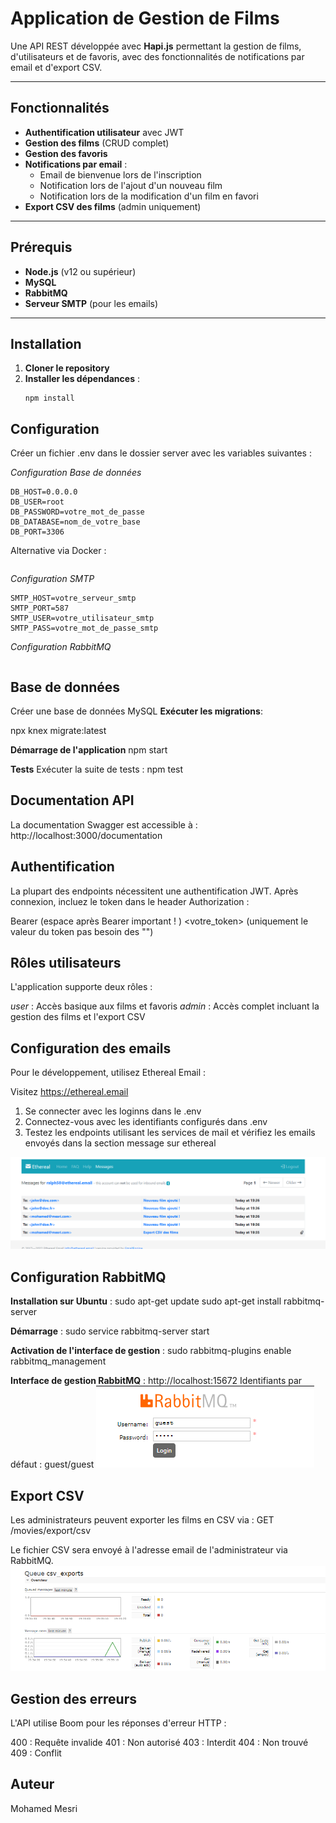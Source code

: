 # Application de Gestion de Films

Une API REST développée avec **Hapi.js** permettant la gestion de films, d'utilisateurs et de favoris, avec des fonctionnalités de notifications par email et d'export CSV.

---

## Fonctionnalités
- **Authentification utilisateur** avec JWT
- **Gestion des films** (CRUD complet)
- **Gestion des favoris**
- **Notifications par email** :
  - Email de bienvenue lors de l'inscription
  - Notification lors de l'ajout d'un nouveau film
  - Notification lors de la modification d'un film en favori
- **Export CSV des films** (admin uniquement)

---

## Prérequis
- **Node.js** (v12 ou supérieur)
- **MySQL**
- **RabbitMQ**
- **Serveur SMTP** (pour les emails)

---

## Installation
1. **Cloner le repository**
2. **Installer les dépendances** :
   ```
   npm install 
   ``` 
    
## Configuration
Créer un fichier .env dans le dossier server avec les variables suivantes :

*Configuration Base de données*
```
DB_HOST=0.0.0.0
DB_USER=root
DB_PASSWORD=votre_mot_de_passe
DB_DATABASE=nom_de_votre_base
DB_PORT=3306
```
Alternative via Docker :

```docker run -d --name hapi-mysql -e MYSQL_ROOT_PASSWORD=hapi -e MYSQL_DATABASE=user mysql:8.0 --default-authentication-plugin=mysql_native_password -p <port nom utilisé>:3306 
```

*Configuration SMTP*
```
SMTP_HOST=votre_serveur_smtp
SMTP_PORT=587
SMTP_USER=votre_utilisateur_smtp
SMTP_PASS=votre_mot_de_passe_smtp
```

*Configuration RabbitMQ*
``` RABBITMQ_URL=amqp://localhost 
```


## Base de données
Créer une base de données MySQL
**Exécuter les migrations**:

npx knex migrate:latest

**Démarrage de l'application**
npm start

**Tests**
Exécuter la suite de tests :
npm test


## Documentation API
La documentation Swagger est accessible à : http://localhost:3000/documentation


## Authentification
La plupart des endpoints nécessitent une authentification JWT. Après connexion, incluez le token dans le header Authorization :

Bearer (espace après Bearer important ! ) <votre_token> (uniquement le valeur du token pas besoin des "")

## Rôles utilisateurs
L'application supporte deux rôles :

*user* : Accès basique aux films et favoris
*admin* : Accès complet incluant la gestion des films et l'export CSV

## Configuration des emails
Pour le développement, utilisez Ethereal Email :

Visitez https://ethereal.email
1. Se connecter avec les loginns dans le .env
2. Connectez-vous avec les identifiants configurés dans .env
3. Testez les endpoints utilisant les services de mail et vérifiez les emails envoyés dans la section message sur ethereal

![alt text](image-7.png)

## Configuration RabbitMQ
**Installation sur Ubuntu** :
sudo apt-get update
sudo apt-get install rabbitmq-server

**Démarrage** :
sudo service rabbitmq-server start

**Activation de l'interface de gestion** :
sudo rabbitmq-plugins enable rabbitmq_management

**Interface de gestion RabbitMQ** :
http://localhost:15672
Identifiants par défaut : guest/guest
![alt text](image-5.png)

## Export CSV
Les administrateurs peuvent exporter les films en CSV via :
GET /movies/export/csv

Le fichier CSV sera envoyé à l'adresse email de l'administrateur via RabbitMQ.
![alt text](image-6.png)

## Gestion des erreurs
L'API utilise Boom pour les réponses d'erreur HTTP :

400 : Requête invalide
401 : Non autorisé
403 : Interdit
404 : Non trouvé
409 : Conflit

## Auteur
Mohamed Mesri